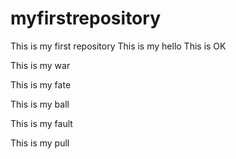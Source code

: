 # myfirstrepository
This is my first repository
This is my hello
This is OK

This is my war

This is my fate

This is my ball

This is my fault

This is my pull